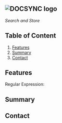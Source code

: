 ## ![DOCSYNC logo](https://github.com/user-attachments/assets/da31a536-ea77-4c2d-bbce-81b49f9c7045)
_Search and Store_

## Table of Content
1. [Features](#Features)
2. [Summary](#Summary)
3. [Contact](#Contact)

## Features
Regular Expression: 
 
## Summary

## Contact
